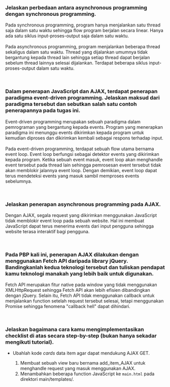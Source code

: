 ### Jelaskan perbedaan antara asynchronous programming dengan synchronous programming.

Pada synchronous programming, program hanya menjalankan satu thread saja dalam satu waktu sehingga flow program berjalan secara linear. Hanya ada satu siklus input-proses-output saja dalam satu waktu.
<br><br>
Pada asynchronous programming, program menjalankan beberapa thread sekaligus dalam satu waktu. Thread yang dijalankan umumnya tidak bergantung kepada thread lain sehingga setiap thread dapat berjalan sebelum thread lainnya selesai dijalankan. Terdapat beberapa siklus input-proses-output dalam satu waktu.

<br>

### Dalam penerapan JavaScript dan AJAX, terdapat penerapan paradigma event-driven programming. Jelaskan maksud dari paradigma tersebut dan sebutkan salah satu contoh penerapannya pada tugas ini.

Event-driven programming merupakan sebuah paradigma dalam pemrograman yang bergantung kepada events. Program yang menerapkan paradigma ini menunggu events dikirimkan kepada program untuk kemudian diproses dan dikirimkan kembali sebagai respons terhadap input.
<br><br>
Pada event-driven programming, terdapat sebuah flow utama bernama event loop. Event loop berfungsi sebagai detektor events yang dikirimkan kepada program. Ketika sebuah event masuk, event loop akan menghandle event tersebut pada thread lain sehingga pemrosesan event tersebut tidak akan memblokir jalannya event loop. Dengan demikian, event loop dapat terus mendeteksi events yang masuk sambil memproses events sebelumnya.

<br>

### Jelaskan penerapan asynchronous programming pada AJAX.

Dengan AJAX, segala request yang dikirimkan menggunakan JavaScript tidak memblokir event loop pada sebuah website. Hal ini membuat JavaScript dapat terus menerima events dari input pengguna sehingga website terasa interaktif bagi pengguna.

<br>

### Pada PBP kali ini, penerapan AJAX dilakukan dengan menggunakan Fetch API daripada library jQuery. Bandingkanlah kedua teknologi tersebut dan tuliskan pendapat kamu teknologi manakah yang lebih baik untuk digunakan.

Fetch API merupakan fitur native pada window yang tidak menggunakan XMLHttpRequest sehingga Fetch API akan lebih efisien dibandingkan dengan jQuery. Selain itu, Fetch API tidak menggunakan callback untuk menjalankan function setelah request tersebut selesai, tetapi menggunakan Promise sehingga fenomena "callback hell" dapat dihindari.

<br>

### Jelaskan bagaimana cara kamu mengimplementasikan checklist di atas secara step-by-step (bukan hanya sekadar mengikuti tutorial).

- Ubahlah kode <i>cards</i> data item agar dapat mendukung AJAX GET.

  1. Membuat sebuah view baru bernama add_item_AJAX untuk menghandle request yang masuk menggunakan AJAX.
  2. Menambahkan beberapa function JavaScript ke `main.html` pada direktori main/templates/.
